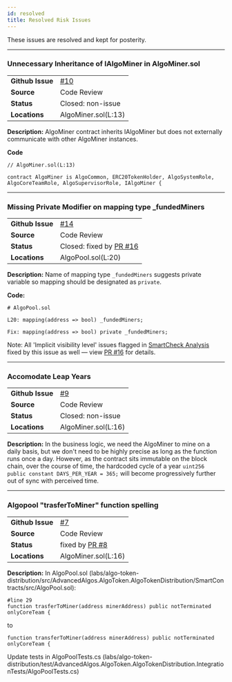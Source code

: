 ```yaml
---
id: resolved
title: Resolved Risk Issues
---
```


These issues are resolved and kept for posterity.

---

### Unnecessary Inheritance of IAlgoMiner in AlgoMiner.sol

|   |   |
|---|---|
| **Github Issue**  | [#10](https://github.com/Superalgos/ALGOToken/issues/10) |
| **Source**  | Code Review |
| **Status**  | Closed: non-issue  |
| **Locations** | AlgoMiner.sol(L:13) |

**Description:** AlgoMiner contract inherits IAlgoMiner but does not externally communicate with other AlgoMiner instances.

**Code**

```
// AlgoMiner.sol(L:13)

contract AlgoMiner is AlgoCommon, ERC20TokenHolder, AlgoSystemRole, AlgoCoreTeamRole, AlgoSupervisorRole, IAlgoMiner {
```
---

### Missing Private Modifier on mapping type _fundedMiners

|   |   |
|---|---|
| **Github Issue**  | [#14](https://github.com/Superalgos/ALGOToken/issues/14)  |
| **Source**  | Code Review |
| **Status**  | Closed: fixed by [PR #16](https://github.com/Superalgos/ALGOToken/pull/16)  |
| **Locations** | AlgoPool.sol(L:20) |

**Description:** Name of mapping type `_fundedMiners` suggests private variable so mapping should be designated as `private`.

**Code:**

```
# AlgoPool.sol

L20: mapping(address => bool) _fundedMiners;

Fix: mapping(address => bool) private _fundedMiners;

```

Note: All 'Implicit visibility level' issues flagged in [SmartCheck Analysis](https://tool.smartdec.net/scan/e3c7fbd47ddb46478e9ec131a222a519) fixed by this issue as well — view [PR #16](https://github.com/Superalgos/ALGOToken/pull/16) for details.


---

### Accomodate Leap Years

|   |   |
|---|---|
| **Github Issue**  | [#9](https://github.com/Superalgos/ALGOToken/issues/9)  |
| **Source**  | Code Review |
| **Status**  | Closed: non-issue  |
| **Locations** | AlgoMiner.sol(L:16) |

**Description:** In the business logic, we need the AlgoMiner to mine on a daily basis, but we don't need to be highly precise as long as the function runs once a day. However, as the contract sits immutable on the block chain, over the course of time, the hardcoded cycle of a year `uint256 public constant DAYS_PER_YEAR = 365;` will become progressively further out of sync with perceived time.

---

### Algopool "trasferToMiner" function spelling

|   |   |
|---|---|
| **Github Issue**  | [#7](https://github.com/Superalgos/ALGOToken/issues/7)  |
| **Source**  | Code Review |
| **Status**  | fixed by [PR #8](https://github.com/Superalgos/ALGOToken/pull/8)  |
| **Locations** | AlgoMiner.sol(L:16) |

**Description:** In AlgoPool.sol (labs/algo-token-distribution/src/AdvancedAlgos.AlgoToken.AlgoTokenDistribution/SmartContracts/src/AlgoPool.sol):

```
#line 29
function trasferToMiner(address minerAddress) public notTerminated onlyCoreTeam {
```

to

```
function transferToMiner(address minerAddress) public notTerminated onlyCoreTeam {
```

Update tests in AlgoPoolTests.cs (labs/algo-token-distribution/test/AdvancedAlgos.AlgoToken.AlgoTokenDistribution.IntegrationTests/AlgoPoolTests.cs)

